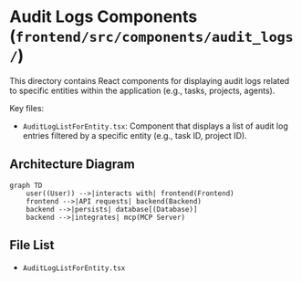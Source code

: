 # Audit Logs Components (`frontend/src/components/audit_logs/`)

This directory contains React components for displaying audit logs related to specific entities within the application (e.g., tasks, projects, agents).

Key files:

*   `AuditLogListForEntity.tsx`: Component that displays a list of audit log entries filtered by a specific entity (e.g., task ID, project ID).

## Architecture Diagram
```mermaid
graph TD
    user((User)) -->|interacts with| frontend(Frontend)
    frontend -->|API requests| backend(Backend)
    backend -->|persists| database[(Database)]
    backend -->|integrates| mcp(MCP Server)
```

<!-- File List Start -->
## File List

- `AuditLogListForEntity.tsx`

<!-- File List End -->





